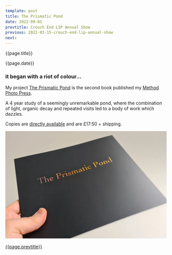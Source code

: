 ```yaml
---
template: post
title: The Prismatic Pond
date: 2022-09-01
prevtitle: Crouch End LIP Annual Show
previous: 2022-03-15-crouch-end-lip-annual-show
next:
---
```


{{page.title}}

{{page.date}}

### it began with a riot of colour…

My project [The Prismatic Pond](../the-prismatic-pond) is the second book published my [Method Photo Press](https://methodphotopress.co.uk).

A 4 year study of a seemingly unremarkable pond, where the combination of light, organic decay and repeated visits led to a body of work which dazzles.

Copies are [directly available](https://methodphotopress.co.uk) and are £17:50 + shipping.

![{{page.title}}](../books/the-prismatic-pond-01.webp "{{page.title}}")

[{{page.prevtitle}}]({{page.previous}})